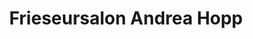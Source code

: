 ---
title: "Frieseursalon Andrea Hopp"
url: /dessau-rosslau/frieseursalon-andrea-hopp/
shop: Friseur
---